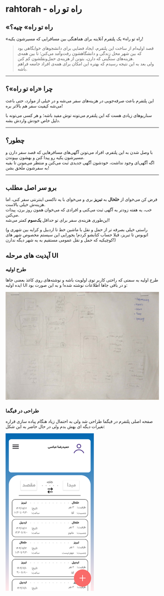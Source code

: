 # rahtorah - راه‌ تو راه

## «راه‌ تو راه» چیه؟

«راه‌ تو راه» یک پلتفرم آنلاینه برای هماهنگی بین مسافرایی که مسیرشون یکیه!

> قصد اولیه‌ام از ساخت این پلتفرم، ایجاد فضایی برای دانشجوهای خوابگاهی بود که بین شهر محل زندگی و دانشگاهشون رفت‌وآمد می‌کنن؛ تا بین همه‌ی هزینه‌های سنگینی که دارن، بتونن از هزینه‌ی حمل‌ونقلشون کم کنن.  
> ولی بعد به این نتیجه رسیدم که بهتره این امکان برای همه‌ی افراد جامعه فراهم باشه.

---

## چرا «راه‌ تو راه»؟

این پلتفرم باعث صرفه‌جویی در هزینه‌های سفر می‌شه و در خیلی از موارد، حتی باعث می‌شه کیفیت سفر هم بالاتر بره!

سناریوهای زیادی هست که این پلتفرم می‌تونه توش مفید باشه؛ و هر کسی می‌تونه با دلیل خاص خودش واردش بشه.

---

## چطور؟

با وصل شدن به این پلتفرم، افراد می‌تونن آگهی‌های مسافرهایی که قصد سفر دارن و مسیرشون یکیه رو پیدا کنن و بهشون بپیوندن.  
اگه آگهی‌ای وجود نداشت، خودشون آگهی جدیدی ثبت می‌کنن و منتظر می‌مونن تا بقیه به سفرشون ملحق بشن!

---

## برو سر اصل مطلب

فرض کن می‌خوای از **خلخال** به **تبریز** بری و می‌خوای با یه تاکسی اینترنتی سفر کنی، اما هزینه‌ش خیلی بالاست.  
خب، یه هفته زودتر یه آگهی ثبت می‌کنی و افرادی که می‌خوان همون روز برن، پیدات می‌کنن.  
این‌طوری هزینه‌ی سفر برای تو حداقل **یک‌سوم** کمتر می‌شه!


(راستی خیلی بصرفه تر از حمل و نقل با ماشین خط تا اردبیل و کرایه بین شهری و اتوبوس تا تبریز، قبلا حساب کتابشو کردم! یجورایی این سیستم مخصوص شهر های کوچیکیه که حمل و نقل عمومی مستقیم به یه شهر دیگه ندارن!)


## آپدیت های مرحله UI 

### طرح اولیه
طرح اولیه به سمتی که راحتی کاربر توی اولویت باشه و نوشته‌های روی کاغذ بعضی جاها ایده اولیه UI و در باقی جاها اطلاعات نوشته شده! و به این صورت بود:

![blueprint](ui/blueprint.jpg)

### طراحی در فیگما
صفحه اصلی پلتفرم در فیگما طراحی شد ولی به احتمال زیاد هنگام پیاده سازی قراره تغیرات دیگه ای بهش بدم ولی در حال حاضر به این شکل: 

<img src="./ui/mainUI.png" alt="main UI" width="290">